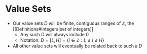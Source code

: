 # Value Sets
- Our value sets $D$ will be finite, contiguous ranges of $\mathbb{Z}$, the [[Definitions#Integers|set of integers]]
	- Any such $D$ will always include $0$
	- Notation: $D=[L,H]=\{i\in \mathbb{Z}: L\leq i\leq H\}$
- All other value sets will eventually be related back to such a $D$
